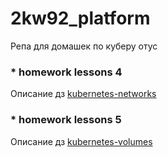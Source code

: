 # 2kw92_platform  
Репа для домашек по куберу отус
### * homework lessons 4
Описание дз [kubernetes-networks](/docs/homework_lessons_4.md)

### * homework lessons 5
Описание дз [kubernetes-volumes](/docs/homework_lessons_5.md)